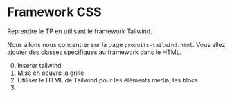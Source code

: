 # Framework CSS

Reprendre le TP en utilisant le framework Tailwind.

Nous allons nous concentrer sur la page `produits-tailwind.html`. Vous allez ajouter des classes spécifiques au framework dans le HTML.

0. Insérer tailwind
1. Mise en oeuvre la grille
2. Utiliser le HTML de Tailwind pour les éléments media, les blocs
3. 
